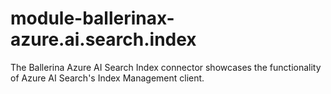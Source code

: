 # module-ballerinax-azure.ai.search.index
The Ballerina Azure AI Search Index connector showcases the functionality of Azure AI Search's Index Management client.
